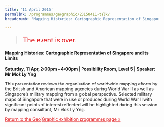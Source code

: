```yaml
---
title: '11 April 2015'
permalink: /programmes/geographic/20150411-talk/
breadcrumb: 'Mapping Histories: Cartographic Representation of Singapore and Its Limits'

---
```



<blockquote style="color: #E21216; font-size: 150%;">The event is over.</blockquote>

#### Mapping Histories: Cartographic Representation of Singapore and Its Limits

__Saturday, 11 Apr, 2:00pm – 4:00pm &#124; Possibility Room, Level 5 &#124; Speaker: Mr Mok Ly Yng__

This presentation reviews the organisation of worldwide mapping efforts by the British and American mapping agencies during World War II as well as Singapore’s military mapping from a global perspective. Selected military maps of Singapore that were in use or produced during World War II with significant points of interest reflected will be highlighted during this session by mapping consultant, Mr Mok Ly Yng.

<a href="/exhibitions/past-exhibitions/geographic/programmes/" style="color:#E21216;">Return to the Geo&#124;Graphic exhibition programmes page &#187;</a>